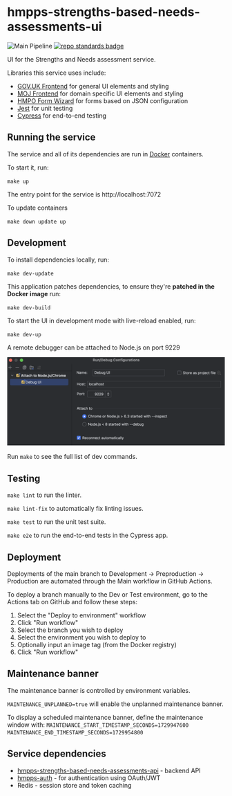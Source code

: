 # hmpps-strengths-based-needs-assessments-ui
![Main Pipeline](https://github.com/ministryofjustice/hmpps-strengths-based-needs-assessments-ui/actions/workflows/pipeline_main.yml/badge.svg?branch=main)
[![repo standards badge](https://img.shields.io/badge/dynamic/json?color=blue&style=flat&logo=github&label=MoJ%20Compliant&query=%24.message&url=https%3A%2F%2Foperations-engineering-reports.cloud-platform.service.justice.gov.uk%2Fapi%2Fv2%2Fcompliant-repository%2Fhmpps-strengths-based-needs-assessments-ui)](https://operations-engineering-reports.cloud-platform.service.justice.gov.uk/public-report/hmpps-strengths-based-needs-assessments-ui "Link to report")

UI for the Strengths and Needs assessment service.

Libraries this service uses include:
- [GOV.UK Frontend](https://github.com/alphagov/govuk-frontend) for general UI elements and styling
- [MOJ Frontend](https://github.com/ministryofjustice/moj-frontend) for domain specific UI elements and styling
- [HMPO Form Wizard](https://github.com/HMPO/hmpo-form-wizard) for forms based on JSON configuration
- [Jest](https://github.com/jestjs/jest) for unit testing
- [Cypress](https://www.cypress.io/) for end-to-end testing

## Running the service

The service and all of its dependencies are run in [Docker](https://www.docker.com/get-started/) containers.

To start it, run:

`make up`

The entry point for the service is http://localhost:7072

To update containers

`make down update up`

## Development

To install dependencies locally, run:

`make dev-update`

This application patches dependencies, to ensure they're **patched in the Docker image** run:

`make dev-build`

To start the UI in development mode with live-reload enabled, run:

`make dev-up`

A remote debugger can be attached to Node.js on port 9229

![debugger.png](.readme/debugger.png)

Run `make` to see the full list of dev commands.

## Testing

`make lint` to run the linter.

`make lint-fix` to automatically fix linting issues.

`make test` to run the unit test suite.

`make e2e` to run the end-to-end tests in the Cypress app.

## Deployment

Deployments of the main branch to Development -> Preproduction -> Production are automated through the Main workflow in GitHub Actions.

To deploy a branch manually to the Dev or Test environment, go to the Actions tab on GitHub and follow these steps:

1. Select the "Deploy to environment" workflow
2. Click "Run workflow"
3. Select the branch you wish to deploy
4. Select the environment you wish to deploy to
5. Optionally input an image tag (from the Docker registry)
6. Click "Run workflow"

## Maintenance banner

The maintenance banner is controlled by environment variables.

`MAINTENANCE_UNPLANNED=true` will enable the unplanned maintenance banner.

To display a scheduled maintenance banner, define the maintenance window with:
`MAINTENANCE_START_TIMESTAMP_SECONDS=1729947600`
`MAINTENANCE_END_TIMESTAMP_SECONDS=1729954800`

## Service dependencies

* [hmpps-strengths-based-needs-assessments-api](https://github.com/ministryofjustice/hmpps-strengths-based-needs-assessments-api) - backend API
* [hmpps-auth](https://github.com/ministryofjustice/hmpps-auth) - for authentication using OAuth/JWT
* Redis - session store and token caching

